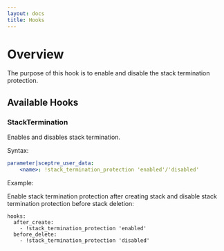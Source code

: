 ```yaml
---
layout: docs
title: Hooks
---
```


# Overview

The purpose of this hook is to enable and disable the stack
termination protection. 

## Available Hooks

### StackTermination

Enables and disables stack termination.

Syntax:

```yaml
parameter|sceptre_user_data:
    <name>: !stack_termination_protection 'enabled'/'disabled'
```

Example:

Enable stack termination protection after creating stack
and disable stack termination protection before stack deletion:
```
hooks:
  after_create:
    - !stack_termination_protection 'enabled'
  before_delete:
    - !stack_termination_protection 'disabled'
```

